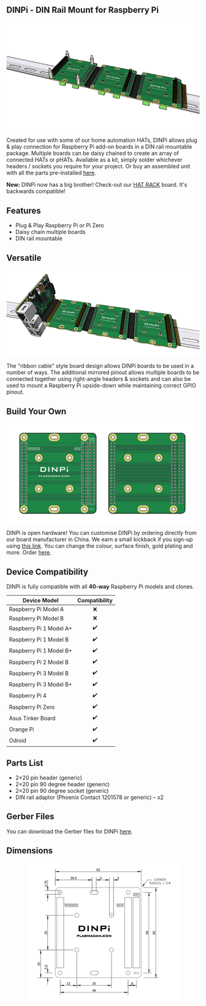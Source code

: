 ## DINPi - DIN Rail Mount for Raspberry Pi
<p align="center">
    <img alt="DINPi Animated" src="/img/dinpi-animated.gif">
</p>

Created for use with some of our home automation HATs, DINPi allows plug & play connection for Raspberry Pi add-on boards in a DIN rail mountable package. Multiple boards can be daisy chained to create an array of connected HATs or pHATs. Available as a kit, simply solder whichever headers / sockets you require for your project. Or buy an assembled unit with all the parts pre-installed [here](https://plasmadan.com/dinpi).

**New:** DINPi now has a big brother! Check-out our [HAT RACK](https://github.com/plasmadancom/HAT-RACK) board. It's backwards compatible!

## Features
* Plug & Play Raspberry Pi or Pi Zero
* Daisy chain multiple boards
* DIN rail mountable

## Versatile

![DINPi Array on DIN Rail](/img/dinpi-3x-array.gif)

The "ribbon cable" style board design allows DINPi boards to be used in a number of ways. The additional mirrored pinout allows multiple boards to be connected together using right-angle headers & sockets and can also be used to mount a Raspberry Pi upside-down while maintaining correct GPIO pinout.

## Build Your Own
<p align="center">
    <a href="https://www.pcbway.com/project/shareproject/DINPi___DIN_Rail_Mount_for_Raspberry_Pi.html" target="_blank" rel="nofollow noopener noreferrer">
        <img alt="DINPi PCB" src="/img/dinpi-pcb.gif" width="500px">
    </a>
</p>

DINPi is open hardware! You can customise DINPi by ordering directly from our board manufacturer in China. We earn a small kickback if you sign-up using [this link](https://www.pcbway.com/setinvite.aspx?inviteid=19024). You can change the colour, surface finish, gold plating and more. Order [here](https://www.pcbway.com/project/shareproject/DINPi___DIN_Rail_Mount_for_Raspberry_Pi.html).

## Device Compatibility

DINPi is fully compatible with all **40-way** Raspberry Pi models and clones.

| Device Model | Compatibility |
| --- | :---: |
| Raspberry Pi Model A | &#x274c; |
| Raspberry Pi Model B | &#x274c; |
| Raspberry Pi 1 Model A+ | &#x2714;&#xFE0F; |
| Raspberry Pi 1 Model B | &#x2714;&#xFE0F; |
| Raspberry Pi 1 Model B+ | &#x2714;&#xFE0F; |
| Raspberry Pi 2 Model B | &#x2714;&#xFE0F; |
| Raspberry Pi 3 Model B | &#x2714;&#xFE0F; |
| Raspberry Pi 3 Model B+ | &#x2714;&#xFE0F; |
| Raspberry Pi 4 | &#x2714;&#xFE0F; |
| Raspberry Pi Zero | &#x2714;&#xFE0F; |
| Asus Tinker Board | &#x2714;&#xFE0F; |
| Orange Pi | &#x2714;&#xFE0F; |
| Odroid | &#x2714;&#xFE0F; |

## Parts List
* 2×20 pin header (generic)
* 2×20 pin 90 degree header (generic)
* 2×20 pin 90 degree socket (generic)
* DIN rail adaptor (Phoenix Contact 1201578 or generic) – x2

## Gerber Files
You can download the Gerber files for DINPi [here](https://www.pcbway.com/project/shareproject/DINPi___DIN_Rail_Mount_for_Raspberry_Pi.html).

## Dimensions

<p align="center">
    <a href="https://raw.githubusercontent.com/plasmadancom/DINPi/master/img/mechanical.gif" target="_blank">
        <img alt="Mechanical Drawing" src="/img/mechanical.gif" width="400px">
    </a>
</p>